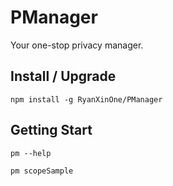 # PManager
Your one-stop privacy manager.

## Install / Upgrade
`npm install -g RyanXinOne/PManager`

## Getting Start
`pm --help`

`pm scopeSample`
